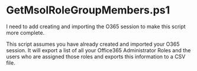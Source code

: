 # GetMsolRoleGroupMembers.ps1

I need to add creating and importing the O365 session to make this script more complete.

This script assumes you have already created and imported your O365 session.  It will export a list of all your Office365 Administrator Roles and the users who are assigned those roles and exports this information to a CSV file.
